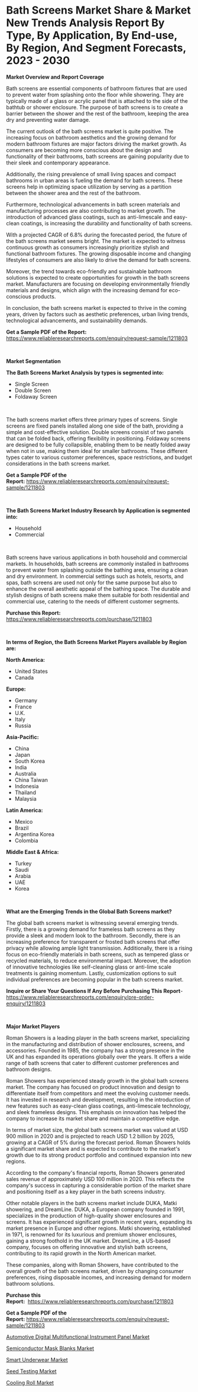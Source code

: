 <p><h1>Bath Screens Market Share & Market New Trends Analysis Report By Type, By Application, By End-use, By Region, And Segment Forecasts, 2023 - 2030</h1></p><p><strong>Market Overview and Report Coverage</strong></p>
<p><p>Bath screens are essential components of bathroom fixtures that are used to prevent water from splashing onto the floor while showering. They are typically made of a glass or acrylic panel that is attached to the side of the bathtub or shower enclosure. The purpose of bath screens is to create a barrier between the shower and the rest of the bathroom, keeping the area dry and preventing water damage.</p><p>The current outlook of the bath screens market is quite positive. The increasing focus on bathroom aesthetics and the growing demand for modern bathroom fixtures are major factors driving the market growth. As consumers are becoming more conscious about the design and functionality of their bathrooms, bath screens are gaining popularity due to their sleek and contemporary appearance.</p><p>Additionally, the rising prevalence of small living spaces and compact bathrooms in urban areas is fueling the demand for bath screens. These screens help in optimizing space utilization by serving as a partition between the shower area and the rest of the bathroom.</p><p>Furthermore, technological advancements in bath screen materials and manufacturing processes are also contributing to market growth. The introduction of advanced glass coatings, such as anti-limescale and easy-clean coatings, is increasing the durability and functionality of bath screens.</p><p>With a projected CAGR of 6.8% during the forecasted period, the future of the bath screens market seems bright. The market is expected to witness continuous growth as consumers increasingly prioritize stylish and functional bathroom fixtures. The growing disposable income and changing lifestyles of consumers are also likely to drive the demand for bath screens.</p><p>Moreover, the trend towards eco-friendly and sustainable bathroom solutions is expected to create opportunities for growth in the bath screens market. Manufacturers are focusing on developing environmentally friendly materials and designs, which align with the increasing demand for eco-conscious products.</p><p>In conclusion, the bath screens market is expected to thrive in the coming years, driven by factors such as aesthetic preferences, urban living trends, technological advancements, and sustainability demands.</p></p>
<p><strong>Get a Sample PDF of the Report:</strong> <a href="https://www.reliableresearchreports.com/enquiry/request-sample/1211803">https://www.reliableresearchreports.com/enquiry/request-sample/1211803</a></p>
<p>&nbsp;</p>
<p><strong>Market Segmentation</strong></p>
<p><strong>The Bath Screens Market Analysis by types is segmented into:</strong></p>
<p><ul><li>Single Screen</li><li>Double Screen</li><li>Foldaway Screen</li></ul></p>
<p>&nbsp;</p>
<p><p>The bath screens market offers three primary types of screens. Single screens are fixed panels installed along one side of the bath, providing a simple and cost-effective solution. Double screens consist of two panels that can be folded back, offering flexibility in positioning. Foldaway screens are designed to be fully collapsible, enabling them to be neatly folded away when not in use, making them ideal for smaller bathrooms. These different types cater to various customer preferences, space restrictions, and budget considerations in the bath screens market.</p></p>
<p><strong>Get a Sample PDF of the Report:</strong>&nbsp;<a href="https://www.reliableresearchreports.com/enquiry/request-sample/1211803">https://www.reliableresearchreports.com/enquiry/request-sample/1211803</a></p>
<p>&nbsp;</p>
<p><strong>The Bath Screens Market Industry Research by Application is segmented into:</strong></p>
<p><ul><li>Household</li><li>Commercial</li></ul></p>
<p>&nbsp;</p>
<p><p>Bath screens have various applications in both household and commercial markets. In households, bath screens are commonly installed in bathrooms to prevent water from splashing outside the bathing area, ensuring a clean and dry environment. In commercial settings such as hotels, resorts, and spas, bath screens are used not only for the same purpose but also to enhance the overall aesthetic appeal of the bathing space. The durable and stylish designs of bath screens make them suitable for both residential and commercial use, catering to the needs of different customer segments.</p></p>
<p><strong>Purchase this Report:</strong>&nbsp; <a href="https://www.reliableresearchreports.com/purchase/1211803">https://www.reliableresearchreports.com/purchase/1211803</a></p>
<p>&nbsp;</p>
<p><strong>In terms of Region, the Bath Screens Market Players available by Region are:</strong></p>
<p>
    <p> <strong> North America: </strong>
        <ul>
            <li>United States</li>
            <li>Canada</li>
        </ul>
        </p> 
    <p> <strong> Europe: </strong>
        <ul>
            <li>Germany</li>
            <li>France</li>
            <li>U.K.</li>
            <li>Italy</li>
            <li>Russia</li>
        </ul>
        </p> 
    <p> <strong> Asia-Pacific: </strong>
        <ul>
            <li>China</li>
            <li>Japan</li>
            <li>South Korea</li>
            <li>India</li>
            <li>Australia</li>
            <li>China Taiwan</li>
            <li>Indonesia</li>
            <li>Thailand</li>
            <li>Malaysia</li>
        </ul>
        </p> 
    <p> <strong> Latin America: </strong>
        <ul>
            <li>Mexico</li>
            <li>Brazil</li>
            <li>Argentina Korea</li>
            <li>Colombia</li>
        </ul>
        </p> 
    <p> <strong> Middle East & Africa: </strong>
        <ul>
            <li>Turkey</li>
            <li>Saudi</li>
            <li>Arabia</li>
            <li>UAE</li>
            <li>Korea</li>
        </ul>
    </p>
    </p>
<p>&nbsp;</p>
<p><strong>What are the Emerging Trends in the Global Bath Screens market?</strong></p>
<p><p>The global bath screens market is witnessing several emerging trends. Firstly, there is a growing demand for frameless bath screens as they provide a sleek and modern look to the bathroom. Secondly, there is an increasing preference for transparent or frosted bath screens that offer privacy while allowing ample light transmission. Additionally, there is a rising focus on eco-friendly materials in bath screens, such as tempered glass or recycled materials, to reduce environmental impact. Moreover, the adoption of innovative technologies like self-cleaning glass or anti-lime scale treatments is gaining momentum. Lastly, customization options to suit individual preferences are becoming popular in the bath screens market.</p></p>
<p><strong>Inquire or Share Your Questions If Any Before Purchasing This Report</strong>- <a href="https://www.reliableresearchreports.com/enquiry/pre-order-enquiry/1211803">https://www.reliableresearchreports.com/enquiry/pre-order-enquiry/1211803</a></p>
<p>&nbsp;</p>
<p><strong>Major Market Players</strong></p>
<p><p>Roman Showers is a leading player in the bath screens market, specializing in the manufacturing and distribution of shower enclosures, screens, and accessories. Founded in 1985, the company has a strong presence in the UK and has expanded its operations globally over the years. It offers a wide range of bath screens that cater to different customer preferences and bathroom designs.</p><p>Roman Showers has experienced steady growth in the global bath screens market. The company has focused on product innovation and design to differentiate itself from competitors and meet the evolving customer needs. It has invested in research and development, resulting in the introduction of new features such as easy-clean glass coatings, anti-limescale technology, and sleek frameless designs. This emphasis on innovation has helped the company to increase its market share and maintain a competitive edge.</p><p>In terms of market size, the global bath screens market was valued at USD 900 million in 2020 and is projected to reach USD 1.2 billion by 2025, growing at a CAGR of 5% during the forecast period. Roman Showers holds a significant market share and is expected to contribute to the market's growth due to its strong product portfolio and continued expansion into new regions.</p><p>According to the company's financial reports, Roman Showers generated sales revenue of approximately USD 100 million in 2020. This reflects the company's success in capturing a considerable portion of the market share and positioning itself as a key player in the bath screens industry.</p><p>Other notable players in the bath screens market include DUKA, Matki showering, and DreamLine. DUKA, a European company founded in 1991, specializes in the production of high-quality shower enclosures and screens. It has experienced significant growth in recent years, expanding its market presence in Europe and other regions. Matki showering, established in 1971, is renowned for its luxurious and premium shower enclosures, gaining a strong foothold in the UK market. DreamLine, a US-based company, focuses on offering innovative and stylish bath screens, contributing to its rapid growth in the North American market.</p><p>These companies, along with Roman Showers, have contributed to the overall growth of the bath screens market, driven by changing consumer preferences, rising disposable incomes, and increasing demand for modern bathroom solutions.</p></p>
<p><strong>Purchase this Report:</strong>&nbsp;&nbsp;<a href="https://www.reliableresearchreports.com/purchase/1211803">https://www.reliableresearchreports.com/purchase/1211803</a></p>
<p></p>
<p><strong>Get a Sample PDF of the Report:</strong>&nbsp;<a href="https://www.reliableresearchreports.com/enquiry/request-sample/1211803">https://www.reliableresearchreports.com/enquiry/request-sample/1211803</a></p>
<p><p><a href="https://www.linkedin.com/pulse/motive-digital-multifunctional-instrument-panel-market-insights/">Automotive Digital Multifunctional Instrument Panel Market</a></p><p><a href="https://www.linkedin.com/pulse/semiconductor-mask-blanks-market-size-share-global-analysis/">Semiconductor Mask Blanks Market</a></p><p><a href="https://medium.com/@santosh735584/smart-underwear-market-size-growth-forecast-2023-2030-8b2979440343">Smart Underwear Market</a></p><p><a href="https://medium.com/@kimberlymontgomery2004/seed-testing-market-size-growth-forecast-2023-2030-388e00fa54cc">Seed Testing Market</a></p><p><a href="https://www.linkedin.com/pulse/cooling-roll-market-size-share-amp-trends-analysis-report/">Cooling Roll Market</a></p></p>